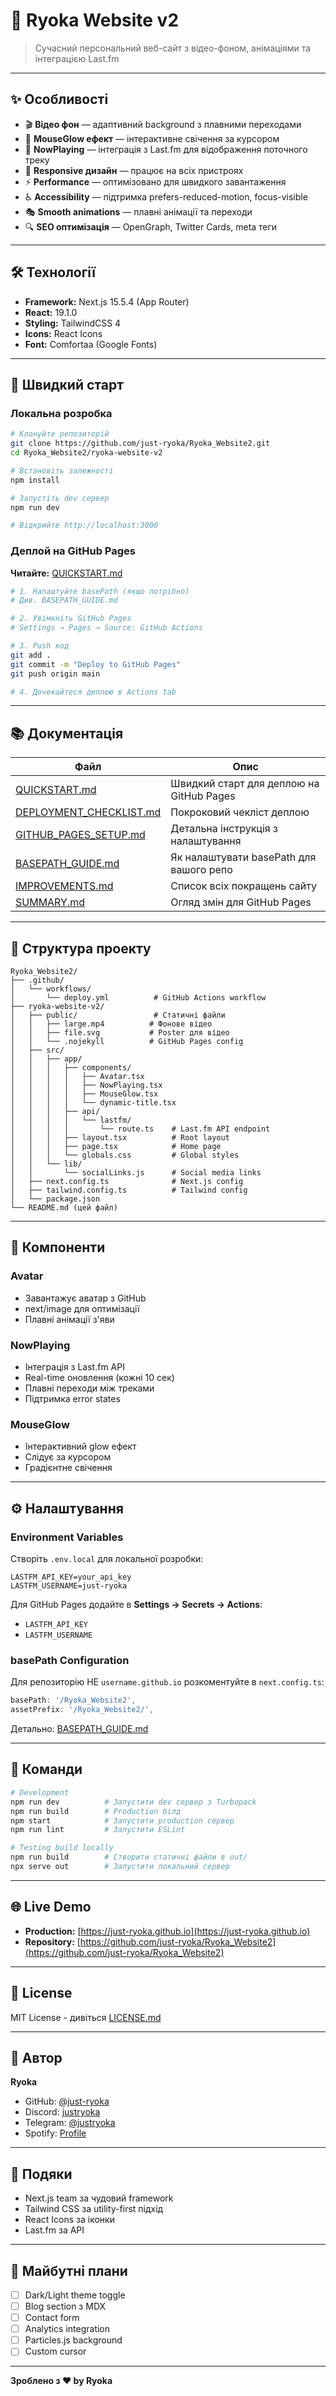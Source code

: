 # 🚀 Ryoka Website v2

> Сучасний персональний веб-сайт з відео-фоном, анімаціями та інтеграцією Last.fm


---

## ✨ Особливості

- 🎬 **Відео фон** — адаптивний background з плавними переходами
- 🎨 **MouseGlow ефект** — інтерактивне свічення за курсором
- 🎵 **NowPlaying** — інтеграція з Last.fm для відображення поточного треку
- 📱 **Responsive дизайн** — працює на всіх пристроях
- ⚡ **Performance** — оптимізовано для швидкого завантаження
- ♿ **Accessibility** — підтримка prefers-reduced-motion, focus-visible
- 🎭 **Smooth animations** — плавні анімації та переходи
- 🔍 **SEO оптимізація** — OpenGraph, Twitter Cards, meta теги

---

## 🛠️ Технології

- **Framework:** Next.js 15.5.4 (App Router)
- **React:** 19.1.0
- **Styling:** TailwindCSS 4
- **Icons:** React Icons
- **Font:** Comfortaa (Google Fonts)

---

## 🚀 Швидкий старт

### Локальна розробка

```bash
# Клонуйте репозиторій
git clone https://github.com/just-ryoka/Ryoka_Website2.git
cd Ryoka_Website2/ryoka-website-v2

# Встановіть залежності
npm install

# Запустіть dev сервер
npm run dev

# Відкрийте http://localhost:3000
```

### Деплой на GitHub Pages

**Читайте:** [QUICKSTART.md](./QUICKSTART.md)

```bash
# 1. Налаштуйте basePath (якщо потрібно)
# Див. BASEPATH_GUIDE.md

# 2. Увімкніть GitHub Pages
# Settings → Pages → Source: GitHub Actions

# 3. Push код
git add .
git commit -m "Deploy to GitHub Pages"
git push origin main

# 4. Дочекайтеся деплою в Actions tab
```

---

## 📚 Документація

| Файл | Опис |
|------|------|
| [QUICKSTART.md](./QUICKSTART.md) | Швидкий старт для деплою на GitHub Pages |
| [DEPLOYMENT_CHECKLIST.md](./DEPLOYMENT_CHECKLIST.md) | Покроковий чекліст деплою |
| [GITHUB_PAGES_SETUP.md](./GITHUB_PAGES_SETUP.md) | Детальна інструкція з налаштування |
| [BASEPATH_GUIDE.md](./BASEPATH_GUIDE.md) | Як налаштувати basePath для вашого репо |
| [IMPROVEMENTS.md](./IMPROVEMENTS.md) | Список всіх покращень сайту |
| [SUMMARY.md](./SUMMARY.md) | Огляд змін для GitHub Pages |

---

## 🎯 Структура проекту

```
Ryoka_Website2/
├── .github/
│   └── workflows/
│       └── deploy.yml          # GitHub Actions workflow
├── ryoka-website-v2/
│   ├── public/                 # Статичні файли
│   │   ├── large.mp4          # Фонове відео
│   │   ├── file.svg           # Poster для відео
│   │   └── .nojekyll          # GitHub Pages config
│   ├── src/
│   │   ├── app/
│   │   │   ├── components/
│   │   │   │   ├── Avatar.tsx
│   │   │   │   ├── NowPlaying.tsx
│   │   │   │   ├── MouseGlow.tsx
│   │   │   │   └── dynamic-title.tsx
│   │   │   ├── api/
│   │   │   │   └── lastfm/
│   │   │   │       └── route.ts    # Last.fm API endpoint
│   │   │   ├── layout.tsx          # Root layout
│   │   │   ├── page.tsx            # Home page
│   │   │   └── globals.css         # Global styles
│   │   └── lib/
│   │       └── socialLinks.js      # Social media links
│   ├── next.config.ts              # Next.js config
│   ├── tailwind.config.ts          # Tailwind config
│   └── package.json
└── README.md (цей файл)
```

---

## 🎨 Компоненти

### Avatar
- Завантажує аватар з GitHub
- next/image для оптимізації
- Плавні анімації з'яви

### NowPlaying
- Інтеграція з Last.fm API
- Real-time оновлення (кожні 10 сек)
- Плавні переходи між треками
- Підтримка error states

### MouseGlow
- Інтерактивний glow ефект
- Слідує за курсором
- Градієнтне свічення

---

## ⚙️ Налаштування

### Environment Variables

Створіть `.env.local` для локальної розробки:

```env
LASTFM_API_KEY=your_api_key
LASTFM_USERNAME=just-ryoka
```

Для GitHub Pages додайте в **Settings → Secrets → Actions**:
- `LASTFM_API_KEY`
- `LASTFM_USERNAME`

### basePath Configuration

Для репозиторію НЕ `username.github.io` розкоментуйте в `next.config.ts`:

```typescript
basePath: '/Ryoka_Website2',
assetPrefix: '/Ryoka_Website2/',
```

Детально: [BASEPATH_GUIDE.md](./BASEPATH_GUIDE.md)

---

## 🧪 Команди

```bash
# Development
npm run dev          # Запустити dev сервер з Turbopack
npm run build        # Production білд
npm start            # Запустити production сервер
npm run lint         # Запустити ESLint

# Testing build locally
npm run build        # Створити статичні файли в out/
npx serve out        # Запустити локальний сервер
```

---

## 🌐 Live Demo

- **Production:** [https://just-ryoka.github.io](https://just-ryoka.github.io)
- **Repository:** [https://github.com/just-ryoka/Ryoka_Website2](https://github.com/just-ryoka/Ryoka_Website2)

---

## 📝 License

MIT License - дивіться [LICENSE.md](./LICENSE.md)

---

## 👤 Автор

**Ryoka**
- GitHub: [@just-ryoka](https://github.com/just-ryoka)
- Discord: [justryoka](https://discord.gg/PRYn2ghB)
- Telegram: [@justryoka](https://t.me/justryoka)
- Spotify: [Profile](https://open.spotify.com/user/31gzi2mzyjewmqgn477vzyp3wtwy)

---

## 🙏 Подяки

- Next.js team за чудовий framework
- Tailwind CSS за utility-first підхід
- React Icons за іконки
- Last.fm за API


---

## 🔮 Майбутні плани

- [ ] Dark/Light theme toggle
- [ ] Blog section з MDX
- [ ] Contact form
- [ ] Analytics integration
- [ ] Particles.js background
- [ ] Custom cursor

---

**Зроблено з ❤️ by Ryoka**
